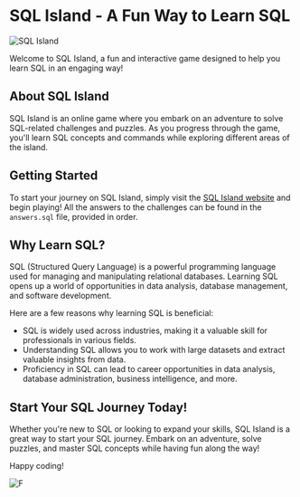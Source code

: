 # SQL Island - A Fun Way to Learn SQL


![SQL Island](https://i.imgur.com/zlFOFww.png)

Welcome to SQL Island, a fun and interactive game designed to help you learn SQL in an engaging way! 

## About SQL Island

SQL Island is an online game where you embark on an adventure to solve SQL-related challenges and puzzles. As you progress through the game, you'll learn SQL concepts and commands while exploring different areas of the island.

## Getting Started

To start your journey on SQL Island, simply visit the [SQL Island website](https://sql-island.informatik.uni-kl.de/) and begin playing! All the answers to the challenges can be found in the `answers.sql` file, provided in order.

## Why Learn SQL?

SQL (Structured Query Language) is a powerful programming language used for managing and manipulating relational databases. Learning SQL opens up a world of opportunities in data analysis, database management, and software development.

Here are a few reasons why learning SQL is beneficial:

- SQL is widely used across industries, making it a valuable skill for professionals in various fields.
- Understanding SQL allows you to work with large datasets and extract valuable insights from data.
- Proficiency in SQL can lead to career opportunities in data analysis, database administration, business intelligence, and more.

## Start Your SQL Journey Today!

Whether you're new to SQL or looking to expand your skills, SQL Island is a great way to start your SQL journey. Embark on an adventure, solve puzzles, and master SQL concepts while having fun along the way!

Happy coding!

![F](https://i.imgur.com/KQtuB11.gif)


